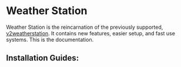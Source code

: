 # Weather Station
Weather Station is the reincarnation of the previously supported, [v2weatherstation](https://github.com/RA86-dev/v2weatherstation). It contains new features, easier setup, and fast use systems. This is the documentation.
## Installation Guides:
